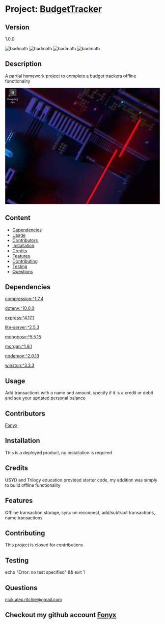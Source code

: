 # Project: [BudgetTracker](https://github.com/Fonyx/BudgetTracker)

## Version

1.0.0  

![badmath](https://img.shields.io/github/license/Fonyx/BudgetTracker)  ![badmath](https://img.shields.io/github/languages/count/Fonyx/BudgetTracker)  ![badmath](https://img.shields.io/github/commit-activity/m/Fonyx/BudgetTracker)  ![badmath](https://img.shields.io/github/contributors/Fonyx/BudgetTracker)  

## Description

A partial homework project to complete a budget trackers offline functionality  

![Alt text](https://github.com/Fonyx/BudgetTracker/blob/main/client/assets/images/show.gif?raw=true "show capture gif")  

## Content 

- [Dependencies](#dependencies)
- [Usage](#usage)
- [Contributors](#contributors)
- [Installation](#installation)
- [Credits](#credits)
- [Features](#features)
- [Contributing](#contributing)
- [Testing](#testing)
- [Questions](#questions)




## Dependencies  

[compression:^1.7.4](https://www.npmjs.com/package/compression)

[dotenv:^10.0.0](https://www.npmjs.com/package/dotenv)

[express:^4.17.1](https://www.npmjs.com/package/express)

[lite-server:^2.5.3](https://www.npmjs.com/package/lite-server)

[mongoose:^5.5.15](https://www.npmjs.com/package/mongoose)

[morgan:^1.9.1](https://www.npmjs.com/package/morgan)

[nodemon:^2.0.13](https://www.npmjs.com/package/nodemon)

[winston:^3.3.3](https://www.npmjs.com/package/winston)



## Usage

Add transactions with a name and amount, specify if it is a credit or debit and see your updated personal balance  

## Contributors 

[Fonyx](https://github.com/Fonyx)

## Installation

This is a deployed product, no installation is required  

## Credits

USYD and Trilogy education provided starter code, my addition was simply to build offline functionality  

## Features

Offline transaction storage, sync on reconnect, add/subtract transactions, name transactions  

## Contributing

This project is closed for contributions  

## Testing

echo "Error: no test specified" && exit 1  

## Questions

nick.alex.ritchie@gmail.com  



## Checkout my github account [Fonyx](https://github.com/Fonyx)



